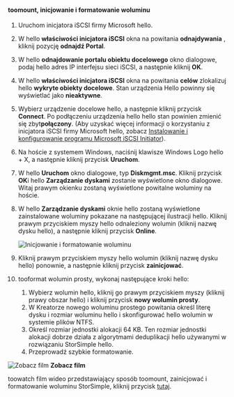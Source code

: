 <!--author=SharS last changed: 9/17/15-->

#### <a name="toomount-initialize-and-format-a-volume"></a>toomount, inicjowanie i formatowanie woluminu
1. Uruchom inicjatora iSCSI firmy Microsoft hello.
2. W hello **właściwości inicjatora iSCSI** okna na powitania **odnajdywania** , kliknij pozycję **odnajdź Portal**.
3. W hello **odnajdowanie portalu obiektu docelowego** okno dialogowe, podaj hello adres IP interfejsu sieci iSCSI, a następnie kliknij **OK**. 
4. W hello **właściwości inicjatora iSCSI** okna na powitania **celów** zlokalizuj hello **wykryte obiekty docelowe**. Stan urządzenia Hello powinny się wyświetlać jako **nieaktywne**.
5. Wybierz urządzenie docelowe hello, a następnie kliknij przycisk **Connect**. Po podłączeniu urządzenia hello hello stan powinien zmienić się zbyt**połączony**. (Aby uzyskać więcej informacji o korzystaniu z inicjatora iSCSI firmy Microsoft hello, zobacz [Instalowanie i konfigurowanie programu Microsoft iSCSI Initiator][1]).
6. Na hoście z systemem Windows, naciśnij klawisze Windows Logo hello + X, a następnie kliknij przycisk **Uruchom**. 
7. W hello **Uruchom** okno dialogowe, typ **Diskmgmt.msc**. Kliknij przycisk **OK**i hello **Zarządzanie dyskami** zostanie wyświetlone okno dialogowe. Witaj prawym okienku zostaną wyświetlone powitalne woluminy na hoście.
8. W hello **Zarządzanie dyskami** oknie hello zostaną wyświetlone zainstalowane woluminy pokazane na następującej ilustracji hello. Kliknij prawym przyciskiem myszy hello odnaleziony wolumin (kliknij nazwę dysku hello), a następnie kliknij przycisk **Online**.
   
     ![Inicjowanie i formatowanie woluminu](./media/storsimple-mount-initialize-format-volume/HCS_InitializeFormatVolume-include.png) 
9. Kliknij prawym przyciskiem myszy hello wolumin (kliknij nazwę dysku hello) ponownie, a następnie kliknij przycisk **zainicjować**.
10. tooformat wolumin prosty, wykonaj następujące kroki hello:
    
    1. Wybierz wolumin hello, kliknij go prawym przyciskiem myszy (kliknij prawy obszar hello) i kliknij przycisk **nowy wolumin prosty**.
    2. W Kreatorze nowego woluminu prostego powitania określ literę dysku i rozmiar woluminu hello i skonfigurować hello wolumin w systemie plików NTFS.
    3. Określ rozmiar jednostki alokacji 64 KB. Ten rozmiar jednostki alokacji dobrze działa z algorytmami deduplikacji hello używanymi w rozwiązaniu StorSimple hello.
    4. Przeprowadź szybkie formatowanie.

![Zobacz film](./media/storsimple-mount-initialize-format-volume/Video_icon.png) **Zobacz film**

toowatch film wideo przedstawiający sposób toomount, zainicjować i formatowanie woluminu StorSimple, kliknij przycisk [tutaj](https://azure.microsoft.com/documentation/videos/mount-initialize-and-format-a-storsimple-volume/).

<!--Link references-->
[1]: https://technet.microsoft.com/library/ee338480(WS.10).aspx
